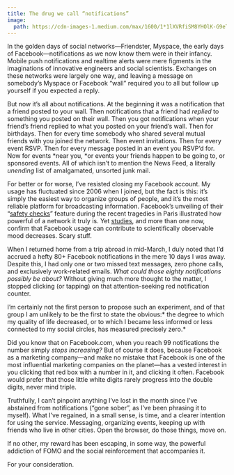 ```yaml
---
title: The drug we call “notifications”
image:
  path: https://cdn-images-1.medium.com/max/1600/1*1lXVRfiSM8YHOlK-G9eTnA.png
---
```


In the golden days of social networks—Friendster, Myspace, the early days of
Facebook—notifications as we now know them were in their infancy. Mobile push
notifications and realtime alerts were mere figments in the imaginations of
innovative engineers and social scientists. Exchanges on these networks were
largely one way, and leaving a message on somebody’s Myspace or Facebook “wall”
required you to all but follow up yourself if you expected a reply.

But now it’s all about notifications. At the beginning it was a notification
that a friend posted to your wall. Then notifications that a friend had
*replied* to something you posted on their wall. Then you got notifications when
your friend’s friend replied to what you posted on your friend’s wall. Then for
birthdays. Then for every time somebody who shared several mutual friends with
you joined the network. Then event invitations. Then for every event RSVP. Then
for every message posted in an event you RSVP’d for. Now for events *near you,
*or events your friends happen to be going to, or sponsored events. All of which
isn’t to mention the News Feed, a literally *unending* list of amalgamated,
unsorted junk mail.

For better or for worse, I’ve resisted closing my Facebook account. My usage has
fluctuated since 2006 when I joined, but the fact is this: it’s simply the
easiest way to organize groups of people, and it’s the most reliable platform
for broadcasting information. Facebook’s unveiling of their “[safety
checks](http://time.com/4112585/paris-attacks-facebook-safety-check/)” feature
during the recent tragedies in Paris illustrated how powerful of a network it
truly is. Yet
[studies](http://www.sciencedirect.com/science/article/pii/S0747563214001241),
and more than one now, confirm that Facebook usage can contribute to
scientifically observable mood decreases. Scary stuff.

When I returned home from a trip abroad in mid-March, I duly noted that I’d
accrued a hefty 80+ Facebook notifications in the mere 10 days I was away.
Despite this, I had only one or two missed text messages, zero phone calls, and
exclusively work-related emails. *What could those eighty notifications possibly
be about?* Without giving much more thought to the matter, I stopped clicking
(or tapping) on that attention-seeking red notification counter.

I’m certainly not the first person to propose such an experiment, and of that
group I am unlikely to be the first to state the obvious:* the degree to which
my quality of life decreased, or to which I became less informed or less
connected to my social circles, has measured precisely zero.*

Did you know that on Facebook.com, when you reach 99 notifications the number
simply *stops increasing?* But of course it does, because Facebook as a
marketing company—and make no mistake that Facebook is one of the most
influential marketing companies on the planet—has a vested interest in you
clicking that red box with a number in it, and clicking it often. Facebook would
prefer that those little white digits rarely progress into the double digits,
never mind triple.

Truthfully, I can’t pinpoint anything I’ve lost in the month since I’ve
abstained from notifications (“gone sober”, as I’ve been phrasing it to myself).
What I’ve regained, in a small sense, is time, and a clearer intention for using
the service. Messaging, organizing events, keeping up with friends who live in
other cities. Open the browser, do those things, move on.

If no other, my reward has been escaping, in some way, the powerful addiction of
FOMO and the social reinforcement that accompanies it.

For your consideration.
